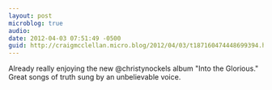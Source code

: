 ```yaml
---
layout: post
microblog: true
audio: 
date: 2012-04-03 07:51:49 -0500
guid: http://craigmcclellan.micro.blog/2012/04/03/t187160474448699394.html
---
```

Already really enjoying the new @christynockels album "Into the Glorious." Great songs of truth sung by an unbelievable voice.
